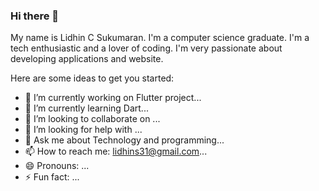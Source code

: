 ### Hi there 👋

My name is Lidhin C Sukumaran. I'm a computer science graduate. I'm a tech enthusiastic and a lover of coding. I'm very passionate about developing applications and website.

<!--
**LidhinCS/LidhinCS** is a ✨ _special_ ✨ repository because its `README.md` (this file) appears on your GitHub profile. -->

Here are some ideas to get you started:

- 🔭 I’m currently working on Flutter project...
- 🌱 I’m currently learning Dart...
- 👯 I’m looking to collaborate on ...
- 🤔 I’m looking for help with ...
- 💬 Ask me about Technology and programming...
- 📫 How to reach me: lidhins31@gmail.com...
- 😄 Pronouns: ...
- ⚡ Fun fact: ...

